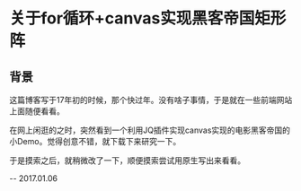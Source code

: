 # 关于for循环+canvas实现黑客帝国矩形阵

## 背景
这篇博客写于17年初的时候，那个快过年。没有啥子事情，于是就在一些前端网站上面随便看看。

在网上闲逛的之时，突然看到一个利用JQ插件实现canvas实现的电影黑客帝国的小Demo。觉得创意不错，就下载下来研究一下。

于是摸索之后，就稍微改了一下，顺便摸索尝试用原生写出来看看。

-- 2017.01.06